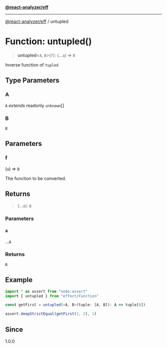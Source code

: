 [**@react-analyzer/eff**](../README.md)

***

[@react-analyzer/eff](../README.md) / untupled

# Function: untupled()

> **untupled**\<`A`, `B`\>(`f`): (...`a`) => `B`

Inverse function of `tupled`

## Type Parameters

### A

`A` *extends* readonly `unknown`[]

### B

`B`

## Parameters

### f

(`a`) => `B`

The function to be converted.

## Returns

> (...`a`): `B`

### Parameters

#### a

...`A`

### Returns

`B`

## Example

```ts
import * as assert from "node:assert"
import { untupled } from "effect/Function"

const getFirst = untupled(<A, B>(tuple: [A, B]): A => tuple[0])

assert.deepStrictEqual(getFirst(1, 2), 1)
```

## Since

1.0.0
